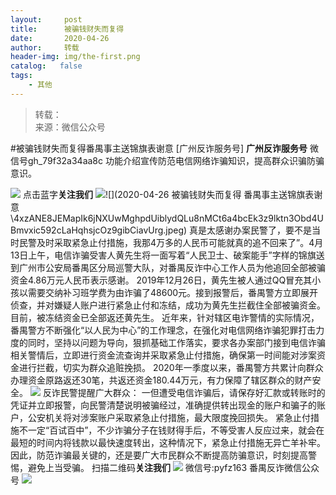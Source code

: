 ```yaml
---
layout:     post
title:      被骗钱财失而复得
date:       2020-04-26
author:     转载
header-img: img/the-first.png
catalog:   false
tags:
    - 其他
---
```


<blockquote><p>转载：<br>
来源：微信公众号</p></blockquote>

#被骗钱财失而复得番禺事主送锦旗表谢意
[广州反诈服务号]
**广州反诈服务号**
微信号gh_79f32a34aa8c
功能介绍宣传防范电信网络诈骗知识，提高群众识骗防骗意识。

![]({{site.baseurl}}/postimg/6S1ezYJwAeyHEYNPtRLTVuriaDT7Nl6JZbLsdMAj2NIDP0yicT6pQbtx42BXc9icozMJ1CibIaRx93uOGTSpgLS5gg.png)
点击蓝字**关注我们**
![]({{site.baseurl}}/postimg/6S1ezYJwAeyHEYNPtRLTVuriaDT7Nl6JZebLOI6rrctZfDmKsUHXS7lMBswSaE8Wn3cDQtdT2ksq7zXIrvbQFtg.png)![](2020-04-26
被骗钱财失而复得
番禺事主送锦旗表谢意\\4xzANE8JEMapIk6jNXUwMghpdUiblydQLu8nMCt6a4bcEk3z9lktn3Obd4UBmvxic592cLaHqhsjcOz9gibCiavUrg.jpeg)
真是太感谢办案民警了，要不是当时民警及时采取紧急止付措施，我那4万多的人民币可能就真的追不回来了”。4月13日上午，电信诈骗受害人黄先生将一面写着“人民卫士、破案能手”字样的锦旗送到广州市公安局番禺区分局巡警大队，对番禺反诈中心工作人员为他追回全部被骗资金4.86万元人民币表示感谢。
2019年12月26日，黄先生被人通过QQ冒充其小孩以需要交纳补习班学费为由诈骗了48600元。接到报警后，番禺警方立即展开侦查，并对嫌疑人账户进行紧急止付和冻结，成功为黄先生拦截住全部被骗资金。目前，被冻结资金已全部返还黄先生。
近年来，针对辖区电诈警情的实际情况，番禺警方不断强化“以人民为中心”的工作理念，在强化对电信网络诈骗犯罪打击力度的同时，坚持以问题为导向，狠抓基础工作落实，要求各办案部门接到电信诈骗相关警情后，立即进行资金流查询并采取紧急止付措施，确保第一时间能对涉案资金进行拦截，切实为群众追赃挽损。
2020年一季度以来，番禺警方共累计向群众办理资金原路返还30笔，共返还资金180.44万元，有力保障了辖区群众的财产安全。
![]({{site.baseurl}}/postimg/iaYibuSKfyXyeMsOo37A2gFme8c358boexNVF1ibcARAscg9NibopCn8StbColF2Ix5AibAPxRvcEVstibVwnryfs4zw.png)
反诈民警提醒广大群众：
一但遭受电信诈骗后，请保存好汇款或转账时的凭证并立即报警，向民警清楚说明被骗经过，准确提供转出现金的账户和骗子的账户，公安机关将对涉案账户采取紧急止付措施，最大限度挽回损失。
紧急止付措施不一定“百试百中”，不少诈骗分子在钱财得手后，不等受害人反应过来，就会在最短的时间内将钱款以最快速度转出，这种情况下，紧急止付措施无异亡羊补牢。因此，防范诈骗最关键的，还是要广大市民群众不断提高防骗意识，时刻提高警惕，避免上当受骗。
扫描二维码**关注我们**
![]({{site.baseurl}}/postimg/4xzANE8JEMZHiaroAOMUZoSYMHhy8U8IX6lwFPoStktMBesUUx9aN1ax9547H7S2S8vGzaBLC6ibgsZicopEgXBAQ.jpeg)
微信号:pyfz163
番禺反诈微信公众号
![]({{site.baseurl}}/postimg/iaYibuSKfyXyeMsOo37A2gFme8c358boexNVF1ibcARAscg9NibopCn8StbColF2Ix5AibAPxRvcEVstibVwnryfs4zw.png)
